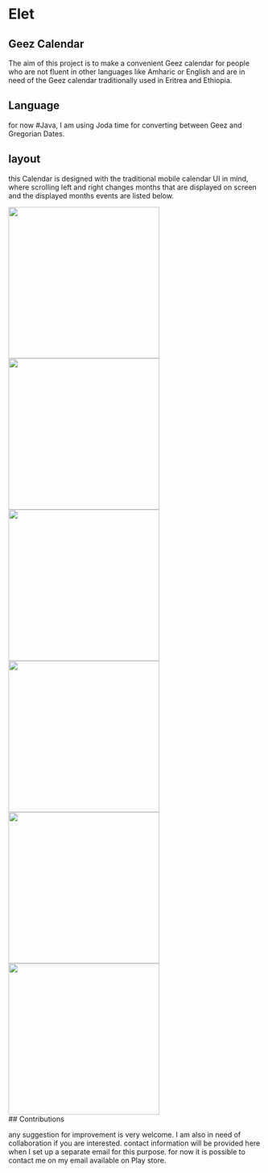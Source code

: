 # Elet


## Geez Calendar

The aim of this project is to make a convenient Geez calendar for people who are not fluent in other languages like Amharic or English 
and are in need of the Geez calendar traditionally used in Eritrea and Ethiopia.

## Language
for now #Java, I am using Joda time for converting between Geez and Gregorian Dates.

## layout

this Calendar is designed with the traditional mobile calendar UI in mind, where scrolling left and right changes months that are displayed on screen
and the displayed months events are listed below.
<div>
    <img src="https://github.com/tinsae-ghilay/tinsae-ghilay.github.io/blob/main/res/month.png" width="300" margin="50">
    <img src="https://github.com/tinsae-ghilay/tinsae-ghilay.github.io/blob/main/res/converter.png" width="300"margin="50">
    <img src="https://github.com/tinsae-ghilay/tinsae-ghilay.github.io/blob/main/res/anual.png" width="300"margin="50">
    <img src="https://github.com/tinsae-ghilay/tinsae-ghilay.github.io/blob/main/res/hasab.png" width="300"margin="50">
    <img src="https://github.com/tinsae-ghilay/tinsae-ghilay.github.io/blob/main/res/options.png" width="300"margin="50">
    <img src="https://github.com/tinsae-ghilay/tinsae-ghilay.github.io/blob/main/res/month.png" width="300"margin="50">
</div>
## Contributions

any suggestion for improvement is very welcome. I am also in need of collaboration if you are interested.
contact information will be provided here when I set up a separate email for this purpose. for now it is possible to contact me on my email
available on Play store.



